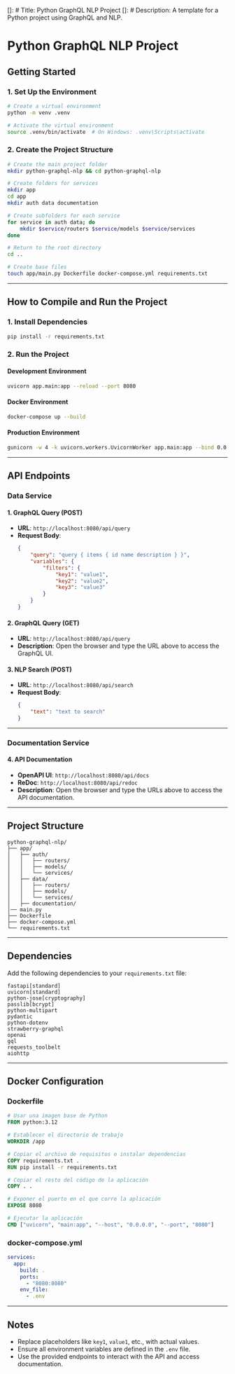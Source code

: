 []: # Title: Python GraphQL NLP Project
[]: # Description: A template for a Python project using GraphQL and NLP.

# Python GraphQL NLP Project

## **Getting Started**

### **1. Set Up the Environment**
```bash
# Create a virtual environment
python -m venv .venv

# Activate the virtual environment
source .venv/bin/activate  # On Windows: .venv\Scripts\activate
```

### **2. Create the Project Structure**
```bash
# Create the main project folder
mkdir python-graphql-nlp && cd python-graphql-nlp

# Create folders for services
mkdir app
cd app
mkdir auth data documentation

# Create subfolders for each service
for service in auth data; do
    mkdir $service/routers $service/models $service/services
done

# Return to the root directory
cd ..

# Create base files
touch app/main.py Dockerfile docker-compose.yml requirements.txt
```

---

## **How to Compile and Run the Project**

### **1. Install Dependencies**
```bash
pip install -r requirements.txt
```

### **2. Run the Project**
#### **Development Environment**
```bash
uvicorn app.main:app --reload --port 8080
```

#### **Docker Environment**
```bash
docker-compose up --build
```

#### **Production Environment**
```bash
gunicorn -w 4 -k uvicorn.workers.UvicornWorker app.main:app --bind 0.0.0.0:8080
```

---

## **API Endpoints**

### **Data Service**
#### **1. GraphQL Query (POST)**
- **URL**: `http://localhost:8080/api/query`
- **Request Body**:
  ```json
  {
      "query": "query { items { id name description } }",
      "variables": {
          "filters": {
              "key1": "value1",
              "key2": "value2",
              "key3": "value3"
          }
      }
  }
  ```

#### **2. GraphQL Query (GET)**
- **URL**: `http://localhost:8080/api/query`
- **Description**: Open the browser and type the URL above to access the GraphQL UI.

#### **3. NLP Search (POST)**
- **URL**: `http://localhost:8080/api/search`
- **Request Body**:
  ```json
  {
      "text": "text to search"
  }
  ```

---

### **Documentation Service**
#### **4. API Documentation**
- **OpenAPI UI**: `http://localhost:8080/api/docs`
- **ReDoc**: `http://localhost:8080/api/redoc`
- **Description**: Open the browser and type the URLs above to access the API documentation.

---

## **Project Structure**
```plaintext
python-graphql-nlp/
├── app/
│   ├── auth/
│   │   ├── routers/
│   │   ├── models/
│   │   └── services/
│   ├── data/
│   │   ├── routers/
│   │   ├── models/
│   │   └── services/
│   ├── documentation/
│── main.py   
├── Dockerfile
├── docker-compose.yml
└── requirements.txt
```

---

## **Dependencies**
Add the following dependencies to your `requirements.txt` file:
```plaintext
fastapi[standard]
uvicorn[standard]
python-jose[cryptography]
passlib[bcrypt]
python-multipart
pydantic
python-dotenv
strawberry-graphql
openai
gql
requests_toolbelt
aiohttp
```

---

## **Docker Configuration**
### **Dockerfile**
```dockerfile
# Usar una imagen base de Python
FROM python:3.12

# Establecer el directorio de trabajo
WORKDIR /app

# Copiar el archivo de requisitos e instalar dependencias
COPY requirements.txt .
RUN pip install -r requirements.txt

# Copiar el resto del código de la aplicación
COPY . .

# Exponer el puerto en el que corre la aplicación
EXPOSE 8080

# Ejecutar la aplicación
CMD ["uvicorn", "main:app", "--host", "0.0.0.0", "--port", "8080"]
```

### **docker-compose.yml**
```yaml
services:
  app:
    build: .
    ports:
      - "8080:8080"
    env_file:
      - .env
```

---

## **Notes**
- Replace placeholders like `key1`, `value1`, etc., with actual values.
- Ensure all environment variables are defined in the `.env` file.
- Use the provided endpoints to interact with the API and access documentation.

```